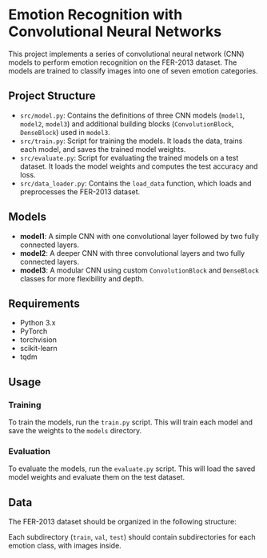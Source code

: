 # Emotion Recognition with Convolutional Neural Networks

This project implements a series of convolutional neural network (CNN) models to perform emotion recognition on the FER-2013 dataset. The models are trained to classify images into one of seven emotion categories.

## Project Structure

- `src/model.py`: Contains the definitions of three CNN models (`model1`, `model2`, `model3`) and additional building blocks (`ConvolutionBlock`, `DenseBlock`) used in `model3`.
- `src/train.py`: Script for training the models. It loads the data, trains each model, and saves the trained model weights.
- `src/evaluate.py`: Script for evaluating the trained models on a test dataset. It loads the model weights and computes the test accuracy and loss.
- `src/data_loader.py`: Contains the `load_data` function, which loads and preprocesses the FER-2013 dataset.

## Models

- **model1**: A simple CNN with one convolutional layer followed by two fully connected layers.
- **model2**: A deeper CNN with three convolutional layers and two fully connected layers.
- **model3**: A modular CNN using custom `ConvolutionBlock` and `DenseBlock` classes for more flexibility and depth.

## Requirements

- Python 3.x
- PyTorch
- torchvision
- scikit-learn
- tqdm

## Usage

### Training

To train the models, run the `train.py` script. This will train each model and save the weights to the `models` directory.

### Evaluation

To evaluate the models, run the `evaluate.py` script. This will load the saved model weights and evaluate them on the test dataset.

## Data

The FER-2013 dataset should be organized in the following structure:

Each subdirectory (`train`, `val`, `test`) should contain subdirectories for each emotion class, with images inside.